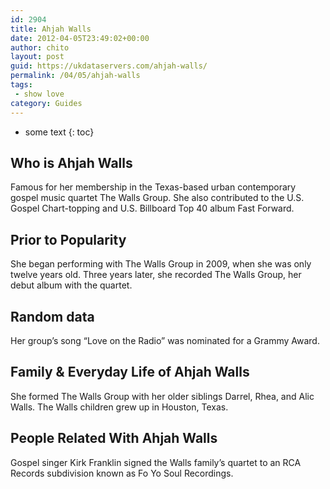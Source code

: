```yaml
---
id: 2904
title: Ahjah Walls
date: 2012-04-05T23:49:02+00:00
author: chito
layout: post
guid: https://ukdataservers.com/ahjah-walls/
permalink: /04/05/ahjah-walls
tags:
 - show love
category: Guides
---
```


* some text
{: toc}


## Who is  Ahjah Walls
                  
                  
                  
Famous for her membership in the Texas-based urban contemporary gospel music quartet The Walls Group. She also contributed to the U.S. Gospel Chart-topping and U.S. Billboard Top 40 album Fast Forward.
                  
                
                
                
## Prior to Popularity 
                  
                  
                  
She began performing with The Walls Group in 2009, when she was only twelve years old. Three years later, she recorded The Walls Group, her debut album with the quartet.
                  
                
                
                
## Random data 
                  
                  
                  
Her group&#8217;s song &#8220;Love on the Radio&#8221; was nominated for a Grammy Award.
                  
                
                
                
## Family & Everyday Life of Ahjah Walls
                  
                  
                  
She formed The Walls Group with her older siblings Darrel, Rhea, and Alic Walls. The Walls children grew up in Houston, Texas.
                  
                
                
                
## People Related With  Ahjah Walls
                  
                  
                  
Gospel singer Kirk Franklin signed the Walls family&#8217;s quartet to an RCA Records subdivision known as Fo Yo Soul Recordings.
                  
                
              
            
          
          
          
    
    
  

